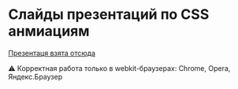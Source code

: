 # Слайды презентаций по CSS анмиациям

[Презентаця взята отсюда](https://github.com/urfu-2015/verstka-slides)

:warning: Корректная работа только в webkit-браузерах: Chrome, Opera, Яндекс.Браузер
